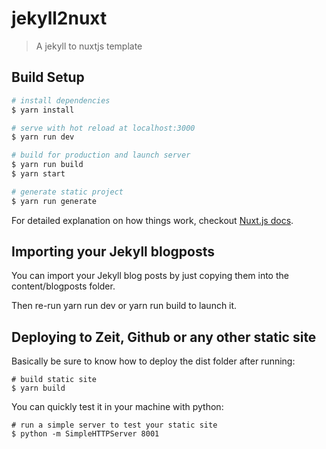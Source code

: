 # jekyll2nuxt

> A jekyll to nuxtjs template

## Build Setup

``` bash
# install dependencies
$ yarn install

# serve with hot reload at localhost:3000
$ yarn run dev

# build for production and launch server
$ yarn run build
$ yarn start

# generate static project
$ yarn run generate
```

For detailed explanation on how things work, checkout [Nuxt.js docs](https://nuxtjs.org).

## Importing your Jekyll blogposts

You can import your Jekyll blog posts by just copying them into the content/blogposts folder.

Then re-run yarn run dev or yarn run build to launch it. 

## Deploying to Zeit, Github or any other static site

Basically be sure to know how to deploy the dist folder after running:
 
```
# build static site
$ yarn build
```

You can quickly test it in your machine with python:

```
# run a simple server to test your static site
$ python -m SimpleHTTPServer 8001
```
